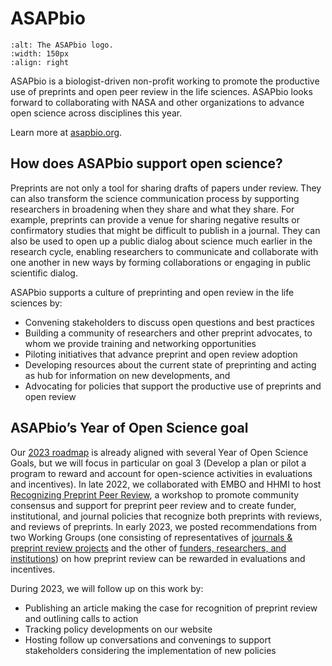 # ASAPbio
```{image} /About/logos/ASAPbiohigh.png
:alt: The ASAPbio logo.
:width: 150px
:align: right
```

ASAPbio is a biologist-driven non-profit working to promote the productive use of preprints and open peer review in the life sciences. ASAPbio looks forward to collaborating with NASA and other organizations to advance open science across disciplines this year.

Learn more at [asapbio.org](https://asapbio.org/).

## How does ASAPbio support open science?
Preprints are not only a tool for sharing drafts of papers under review. They can also transform the science communication process by supporting researchers in broadening when they share and what they share. For example, preprints can provide a venue for sharing negative results or confirmatory studies that might be difficult to publish in a journal. They can also be used to open up a public dialog about science much earlier in the research cycle, enabling researchers to communicate and collaborate with one another in new ways by forming collaborations or engaging in public scientific dialog.

ASAPbio supports a culture of preprinting and open review in the life sciences by:
* Convening stakeholders to discuss open questions and best practices
* Building a community of researchers and other preprint advocates, to whom we provide training and networking opportunities
* Piloting initiatives that advance preprint and open review adoption
* Developing resources about the current state of preprinting and acting as hub for information on new developments, and
* Advocating for policies that support the productive use of preprints and open review

## ASAPbio’s Year of Open Science goal
Our [2023 roadmap](https://asapbio.org/asapbio-2023-roadmap) is already aligned with several Year of Open Science Goals, but we will focus in particular on goal 3 (Develop a plan or pilot a program to reward and account for open-science activities in evaluations and incentives). In late 2022, we collaborated with EMBO and HHMI to host [Recognizing Preprint Peer Review](https://asapbio.org/recognizing-preprint-peer-review), a workshop to promote community consensus and support for preprint peer review and to create funder, institutional, and journal policies that recognize both preprints with reviews, and reviews of preprints. In early 2023, we posted recommendations from two Working Groups (one consisting of representatives of [journals & preprint review projects](https://asapbio.org/recommendations-on-recognizing-preprint-review-from-the-asapbio-journals-preprint-review-projects-working-group) and the other of [funders, researchers, and institutions](https://asapbio.org/recommendations-on-recognizing-preprint-review-from-the-asapbio-funder-researcher-and-institution-working-group)) on how preprint review can be rewarded in evaluations and incentives. 

During 2023, we will follow up on this work by:
* Publishing an article making the case for recognition of preprint review and outlining calls to action
* Tracking policy developments on our website
* Hosting follow up conversations and convenings to support stakeholders considering the implementation of new policies

